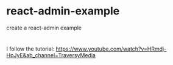 # react-admin-example
 create a react-admin example
# 
 I follow the tutorial: https://www.youtube.com/watch?v=HRmdj-HpJyE&ab_channel=TraversyMedia